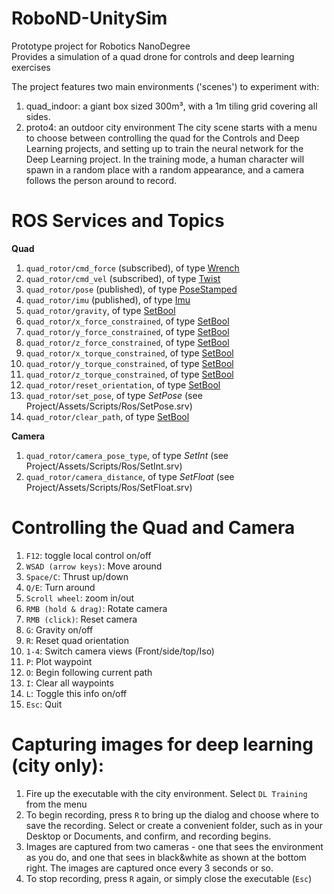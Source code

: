 # RoboND-UnitySim
Prototype project for Robotics NanoDegree  
Provides a simulation of a quad drone for controls and deep learning exercises

The project features two main environments ('scenes') to experiment with:
1. quad_indoor: a giant box sized 300m³, with a 1m tiling grid covering all sides.
2. proto4: an outdoor city environment
The city scene starts with a menu to choose between controlling the quad for the Controls and Deep Learning projects, and setting up to train the neural network for the Deep Learning project. In the training mode, a human character will spawn in a random place with a random appearance, and a camera follows the person around to record.

# ROS Services and Topics
**Quad**
1. `quad_rotor/cmd_force` (subscribed), of type [Wrench](http://docs.ros.org/jade/api/geometry_msgs/html/msg/Wrench.html)
2. `quad_rotor/cmd_vel` (subscribed), of type [Twist](http://docs.ros.org/jade/api/geometry_msgs/html/msg/Twist.html)
3. `quad_rotor/pose` (published), of type [PoseStamped](http://docs.ros.org/jade/api/geometry_msgs/html/msg/PoseStamped.html)
4. `quad_rotor/imu` (published), of type [Imu](http://docs.ros.org/api/sensor_msgs/html/msg/Imu.html)
5. `quad_rotor/gravity`, of type [SetBool](http://docs.ros.org/jade/api/std_srvs/html/srv/SetBool.html)
6. `quad_rotor/x_force_constrained`, of type [SetBool](http://docs.ros.org/jade/api/std_srvs/html/srv/SetBool.html)
7. `quad_rotor/y_force_constrained`, of type [SetBool](http://docs.ros.org/jade/api/std_srvs/html/srv/SetBool.html)
8. `quad_rotor/z_force_constrained`, of type [SetBool](http://docs.ros.org/jade/api/std_srvs/html/srv/SetBool.html)
9. `quad_rotor/x_torque_constrained`, of type [SetBool](http://docs.ros.org/jade/api/std_srvs/html/srv/SetBool.html)
10. `quad_rotor/y_torque_constrained`, of type [SetBool](http://docs.ros.org/jade/api/std_srvs/html/srv/SetBool.html)
11. `quad_rotor/z_torque_constrained`, of type [SetBool](http://docs.ros.org/jade/api/std_srvs/html/srv/SetBool.html)
12. `quad_rotor/reset_orientation`, of type [SetBool](http://docs.ros.org/jade/api/std_srvs/html/srv/SetBool.html)
13. `quad_rotor/set_pose`, of type _SetPose_ (see Project/Assets/Scripts/Ros/SetPose.srv)
14. `quad_rotor/clear_path`, of type [SetBool](http://docs.ros.org/jade/api/std_srvs/html/srv/SetBool.html)

**Camera**
1. `quad_rotor/camera_pose_type`, of type _SetInt_ (see Project/Assets/Scripts/Ros/SetInt.srv)
2. `quad_rotor/camera_distance`, of type _SetFloat_ (see Project/Assets/Scripts/Ros/SetFloat.srv)

# Controlling the Quad and Camera
1. `F12`: toggle local control on/off
2. `WSAD (arrow keys)`: Move around
3. `Space/C`: Thrust up/down
4. `Q/E`: Turn around
5. `Scroll wheel`: zoom in/out
6. `RMB (hold & drag)`: Rotate camera
7. `RMB (click)`: Reset camera
8. `G`: Gravity on/off
9. `R`: Reset quad orientation
10. `1-4`: Switch camera views (Front/side/top/Iso)
11. `P`: Plot waypoint
12. `O`: Begin following current path
13. `I`: Clear all waypoints
14. `L`: Toggle this info on/off
15. `Esc`: Quit

# Capturing images for deep learning (city only):
1. Fire up the executable with the city environment. Select `DL Training` from the menu
2. To begin recording, press `R` to bring up the dialog and choose where to save the recording. Select or create a convenient folder, such as in your Desktop or Documents, and confirm, and recording begins.
3. Images are captured from two cameras - one that sees the environment as you do, and one that sees in black&white as shown at the bottom right. The images are captured once every 3 seconds or so.
4. To stop recording, press `R` again, or simply close the executable (`Esc`)
